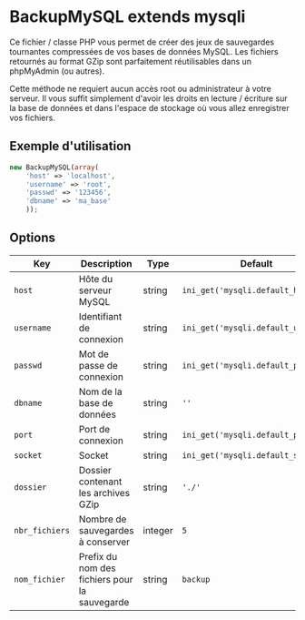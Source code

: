BackupMySQL extends mysqli
==========================

Ce fichier / classe PHP vous permet de créer des jeux de sauvegardes tournantes compressées de vos bases de données MySQL.
Les fichiers retournés au format GZip sont parfaitement réutilisables dans un phpMyAdmin (ou autres).

Cette méthode ne requiert aucun accès root ou administrateur à votre serveur.
Il vous suffit simplement d'avoir les droits en lecture / écriture sur la base de données et dans l'espace de stockage où vous allez enregistrer vos fichiers.


Exemple d'utilisation
---------------------

```php
new BackupMySQL(array(
	'host' => 'localhost',
	'username' => 'root',
	'passwd' => '123456',
	'dbname' => 'ma_base'
	));
```

Options
-------

| Key | Description | Type | Default |
|------|-------------|------|---------|
| `host` | Hôte du serveur MySQL | string | `ini_get('mysqli.default_host')` |
| `username` | Identifiant de connexion | string | `ini_get('mysqli.default_user')` |
| `passwd` | Mot de passe de connexion | string | `ini_get('mysqli.default_pw')` |
| `dbname` | Nom de la base de données | string | `''` |
| `port` | Port de connexion | string | `ini_get('mysqli.default_port')` |
| `socket` | Socket | string | `ini_get('mysqli.default_socket')` |
| `dossier` | Dossier contenant les archives GZip | string | `'./'` |
| `nbr_fichiers` | Nombre de sauvegardes à conserver | integer | `5` |
| `nom_fichier` | Prefix du nom des fichiers pour la sauvegarde | string | `backup` |

